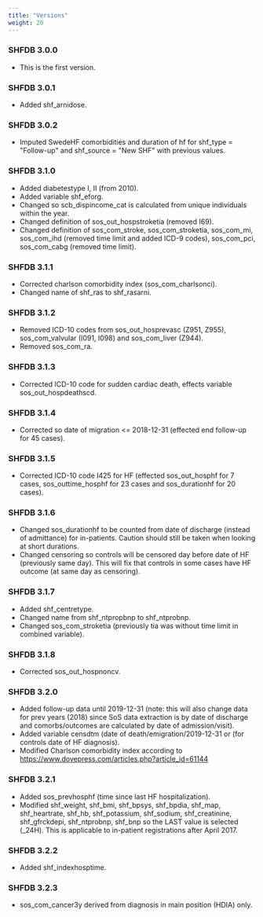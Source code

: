 ```yaml
---
title: "Versions"
weight: 20
---
```


### SHFDB 3.0.0

- This is the first version.

### SHFDB 3.0.1

- Added shf_arnidose.

### SHFDB 3.0.2

- Imputed SwedeHF comorbidities and duration of hf for shf_type = "Follow-up" and shf_source = "New SHF" with previous values.

### SHFDB 3.1.0

- Added diabetestype I, II (from 2010).
- Added variable shf_eforg.
- Changed so scb_dispincome_cat is calculated from unique individuals within the year.
- Changed definition of sos_out_hospstroketia (removed I69).
- Changed definition of sos_com_stroke, sos_com_stroketia, sos_com_mi, sos_com_ihd (removed time limit and added ICD-9 codes), sos_com_pci, sos_com_cabg (removed time limit).

### SHFDB 3.1.1

- Corrected charlson comorbidity index (sos_com_charlsonci).
- Changed name of shf_ras to shf_rasarni.

### SHFDB 3.1.2

- Removed ICD-10 codes from sos_out_hosprevasc (Z951, Z955), sos_com_valvular (I091, I098) and sos_com_liver (Z944).
- Removed sos_com_ra.

### SHFDB 3.1.3

- Corrected ICD-10 code for sudden cardiac death, effects variable sos_out_hospdeathscd. 

### SHFDB 3.1.4

- Corrected so date of migration <= 2018-12-31 (effected end follow-up for 45 cases).

### SHFDB 3.1.5

- Corrected ICD-10 code I425 for HF (effected sos_out_hosphf for 7 cases, sos_outtime_hosphf for 23 cases and sos_durationhf for 20 cases).

### SHFDB 3.1.6

- Changed sos_durationhf to be counted from date of discharge (instead of admittance) for in-patients. Caution should still be taken when looking at short durations. 
- Changed censoring so controls will be censored day before date of HF (previously same day). This will fix that controls in some cases have HF outcome (at same day as censoring). 

### SHFDB 3.1.7

- Added shf_centretype.
- Changed name from shf_ntpropbnp to shf_ntprobnp.
- Changed sos_com_stroketia (previously tia was without time limit in combined variable).

### SHFDB 3.1.8

- Corrected sos_out_hospnoncv. 

### SHFDB 3.2.0

- Added follow-up data until 2019-12-31 (note: this will also change data for prev years (2018) since SoS data extraction is by date of discharge and comorbs/outcomes are calculated by date of admission/visit).
- Added variable censdtm (date of death/emigration/2019-12-31 or (for controls date of HF diagnosis).
- Modified Charlson comorbidity index according to https://www.dovepress.com/articles.php?article_id=61144

### SHFDB 3.2.1

- Added sos_prevhosphf (time since last HF hospitalization).
- Modified shf_weight, shf_bmi, shf_bpsys, shf_bpdia, shf_map, shf_heartrate, 
shf_hb, shf_potassium, shf_sodium, shf_creatinine, shf_gfrckdepi, shf_ntprobnp, 
shf_bnp so the LAST value is selected (_24H). This is applicable to in-patient registrations after April 2017. 

### SHFDB 3.2.2

- Added shf_indexhosptime.

### SHFDB 3.2.3

- sos_com_cancer3y derived from diagnosis in main position (HDIA) only.